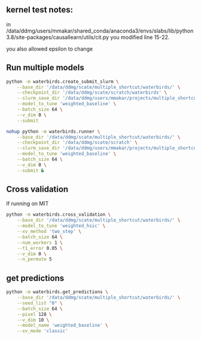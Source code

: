 ## kernel test notes:
in
/data/ddmg/users/mmakar/shared_conda/anaconda3/envs/slabs/lib/python3.8/site-packages/causallearn/utils/cit.py
you modified line 15-22.

you also allowed epsilon to change

## Run multiple models
```bash
python -m waterbirds.create_submit_slurm \
	--base_dir '/data/ddmg/scate/multiple_shortcut/waterbirds/' \
	--checkpoint_dir '/data/ddmg/scate/scratch/waterbirds' \
	--slurm_save_dir '/data/ddmg/users/mmakar/projects/multiple_shortcut/shortcut_hsic/waterbirds_slurm_scripts/' \
	--model_to_tune 'weighted_baseline' \
	--batch_size 64 \
	--v_dim 0 \
	--submit
```

```bash
nohup python -m waterbirds.runner \
	--base_dir '/data/ddmg/scate/multiple_shortcut/waterbirds/' \
	--checkpoint_dir '/data/ddmg/scate/scratch' \
	--slurm_save_dir '/data/ddmg/users/mmakar/projects/multiple_shortcut/shortcut_hsic/waterbirds_slurm_scripts/' \
	--model_to_tune 'weighted_baseline' \
	--batch_size 64 \
	--v_dim 0 \
	--submit &

```

## Cross validation
If running on MIT

```bash
python -m waterbirds.cross_validation \
	--base_dir '/data/ddmg/scate/multiple_shortcut/waterbirds/' \
	--model_to_tune 'weighted_hsic' \
	--xv_method 'two_step' \
	--batch_size 64 \
	--num_workers 1 \
	--t1_error 0.05 \
	--v_dim 0 \
	--n_permute 5
```

## get predictions
```bash
python -m waterbirds.get_predictions \
	--base_dir '/data/ddmg/scate/multiple_shortcut/waterbirds/' \
	--seed_list "0" \
	--batch_size 64 \
	--pixel 128 \
	--v_dim 10 \
	--model_name 'weighted_baseline' \
	--xv_mode 'classic'

```
